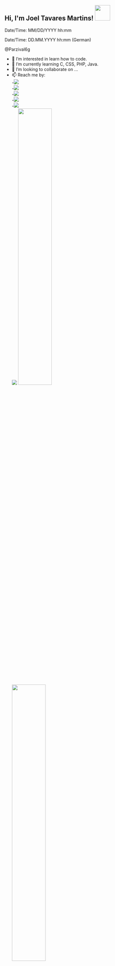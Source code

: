 <h2> Hi, I'm Joel Tavares Martins! <img src="https://media1.giphy.com/media/fXnKP8CfISrfaILSBJ/giphy.gif" width="50"></h2>

<p>Date/Time: MM/DD/YYYY hh:mm<br>
<?php echo(strftime("%m/%d/%Y %H:%M")); ?></p>

<p>Date/Time: DD.MM.YYYY hh:mm (German)<br>
<?php echo(strftime("%d.%m.%Y %H:%M")); ?></p>

@Parzival6g
- 👀 I’m interested in learn how to code.
- 🌱 I’m currently learning C, CSS, PHP, Java.
- 💞️ I’m looking to collaborate on ...
- 📫 Reach me by:<br>
	      -<a href="https://www.instagram.com/joeltm05/"><img src="https://cdn4.iconfinder.com/data/icons/picons-social/57/38-instagram-2-256.png"></a><br>
	      -<a href="https://www.facebook.com/joel.martins.948011"><img src=" https://cdn3.iconfinder.com/data/icons/social-media-black-white-2/512/BW_Facebook_glyph_svg-256.png "></a><br>
	      -<a href="https://twitter.com/JoelTM11"><img src=" https://cdn4.iconfinder.com/data/icons/miu-black-social-2/60/twitter-256.png "></a><br>
	      -<a href="https://www.linkedin.com/in/joel-martins-843bbb14a/"><img src=" https://cdn2.iconfinder.com/data/icons/social-media-solid-2/32/Linkedln-256.png "></a><br>
	      -<a href="mailto:joeltavaresmartins10@gmail.com"><img src=" https://cdn0.iconfinder.com/data/icons/picons-social/57/67-gmail-256.png "></a><br>
	 <img src="https://img.shields.io/twitter/follow/JoelTM11?label=Twitter&logo=twitter&style=for-the-badge&color=blue" href="https://twitter.com/JoelTM11" />
	 <img width="48%" src="https://github-readme-stats.vercel.app/api?username=Parzival6g&show_icons=true&theme=tokyonight" />
  	<img width="48%" src="https://github-readme-streak-stats.herokuapp.com/?user=Parzival6g&theme=tokyonight" />
	
	  
<center>💪One day or Day 1. U decide💪</center>

<!---
Parzival6g/Parzival6g is a ✨ special ✨ repository because its `README.md` (this file) appears on your GitHub profile.
You can click the Preview link to take a look at your changes.
--->
